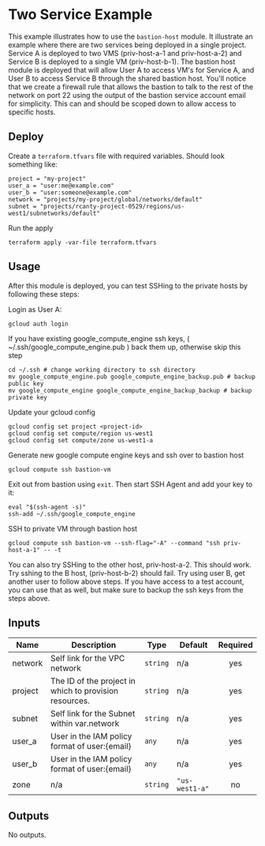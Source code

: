 # Two Service Example

This example illustrates how to use the `bastion-host` module. It illustrate an example where there are two services being deployed in a single project. Service A is deployed to two VMS (priv-host-a-1 and priv-host-a-2) and Service B is deployed to a single VM (priv-host-b-1). The bastion host module is deployed that will allow User A to access VM's for Service A, and User B to access Service B through the shared bastion host. You'll notice that we create a firewall rule that allows the bastion to talk to the rest of the network on port 22 using the output of the bastion service account email for simplicity. This can and should be scoped down to allow access to specific hosts.


## Deploy

Create a `terraform.tfvars` file with required variables. Should look something like:

```
project = "my-project"
user_a = "user:me@example.com"
user_b = "user:someone@example.com"
network = "projects/my-project/global/networks/default"
subnet = "projects/rcanty-project-0529/regions/us-west1/subnetworks/default"
```

Run the apply

```
terraform apply -var-file terraform.tfvars
```

## Usage

After this module is deployed, you can test SSHing to the private hosts by following these steps:

Login as User A:

```
gcloud auth login
```

If you have existing google_compute_engine ssh keys, ( ~/.ssh/google_compute_engine.pub ) back them up, otherwise skip this step

```
cd ~/.ssh # change working directory to ssh directory
mv google_compute_engine.pub google_compute_engine_backup.pub # backup public key
mv google_compute_engine google_compute_engine_backup_backup # backup private key
```

Update your gcloud config

```
gcloud config set project <project-id>
gcloud config set compute/region us-west1
gcloud config set compute/zone us-west1-a
```

Generate new google compute engine keys and ssh over to bastion host

```
gcloud compute ssh bastion-vm
```

Exit out from bastion using `exit`. Then start SSH Agent and add your key to it:

```
eval "$(ssh-agent -s)"
ssh-add ~/.ssh/google_compute_engine
```

SSH to private VM through bastion host

```
gcloud compute ssh bastion-vm --ssh-flag="-A" --command "ssh priv-host-a-1" -- -t
```


You can also try SSHing to the other host, priv-host-a-2. This should work. Try sshing to the B host, (priv-host-b-2) should fail. Try using user B, get another user to follow above steps. If you have access to a test account, you can use that as well, but make sure to backup the ssh keys from the steps above.

<!-- BEGINNING OF PRE-COMMIT-TERRAFORM DOCS HOOK -->
## Inputs

| Name | Description | Type | Default | Required |
|------|-------------|------|---------|:--------:|
| network | Self link for the VPC network | `string` | n/a | yes |
| project | The ID of the project in which to provision resources. | `string` | n/a | yes |
| subnet | Self link for the Subnet within var.network | `string` | n/a | yes |
| user\_a | User in the IAM policy format of user:{email} | `any` | n/a | yes |
| user\_b | User in the IAM policy format of user:{email} | `any` | n/a | yes |
| zone | n/a | `string` | `"us-west1-a"` | no |

## Outputs

No outputs.

<!-- END OF PRE-COMMIT-TERRAFORM DOCS HOOK -->
